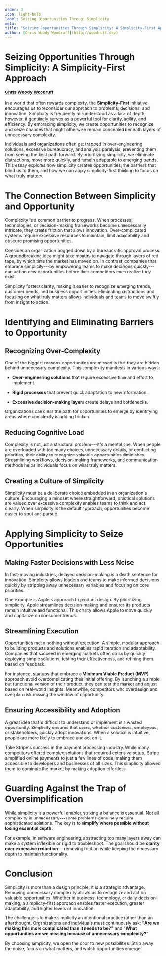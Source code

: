 ```yaml
---
order: 3
icon: light-bulb
label: Seizing Opportunities Through Simplicity
meta:
title: "Seizing Opportunities Through Simplicity: A Simplicity-First Approach"
author: [Chris Woody Woodruff](http://woodruff.dev)
---
```


# Seizing Opportunities Through Simplicity: A Simplicity-First Approach

#### [Chris Woody Woodruff](http://woodruff.dev)

In a world that often rewards complexity, the **Simplicity-First**
initiative encourages us to reconsider our approach to problems,
decisions, and innovation. Simplicity is frequently misunderstood as a
lack of depth; however, it genuinely serves as a powerful tool for
clarity, agility, and efficiency. By embracing simplicity, we create
opportunities to recognize and seize chances that might otherwise remain
concealed beneath layers of unnecessary complexity.

Individuals and organizations often get trapped in over-engineering
solutions, excessive bureaucracy, and analysis paralysis, preventing
them from seeing the best path forward. By prioritizing simplicity, we
eliminate distractions, move more quickly, and remain adaptable to
emerging trends. This essay explores how simplicity creates
opportunities, the barriers that blind us to them, and how we can apply
simplicity-first thinking to focus on what truly matters.

# The Connection Between Simplicity and Opportunity

Complexity is a common barrier to progress. When processes,
technologies, or decision-making frameworks become unnecessarily
intricate, they create friction that slows innovation. Over-complicated
systems require excessive resources to maintain, limit adaptability and
obscure promising opportunities.

Consider an organization bogged down by a bureaucratic approval process.
A groundbreaking idea might take months to navigate through layers of
red tape, by which time the market has moved on. In contrast, companies
that embrace simplicity---by empowering teams to make decisions
quickly---can act on new opportunities before their competitors even
realize they exist.

Simplicity fosters clarity, making it easier to recognize emerging
trends, customer needs, and business opportunities. Eliminating
distractions and focusing on what truly matters allows individuals and
teams to move swiftly from insight to action.

# Identifying and Eliminating Barriers to Opportunity

## Recognizing Over-Complexity

One of the biggest reasons opportunities are missed is that they are
hidden behind unnecessary complexity. This complexity manifests in
various ways:

- **Over-engineering solutions** that require excessive time and effort
  to implement.

- **Rigid processes** that prevent quick adaptation to new information.

- **Excessive decision-making layers** create delays and bottlenecks.

Organizations can clear the path for opportunities to emerge by
identifying areas where complexity is adding friction.

## Reducing Cognitive Load

Complexity is not just a structural problem---it's a mental one. When
people are overloaded with too many choices, unnecessary details, or
conflicting priorities, their ability to recognize valuable
opportunities diminishes. Streamlining workflows, decision-making
frameworks, and communication methods helps individuals focus on what
truly matters.

## Creating a Culture of Simplicity

Simplicity must be a deliberate choice embedded in an organization's
culture. Encouraging a mindset where straightforward, practical
solutions are valued over excessive complexity enables teams to think
and act clearly. When simplicity is the default approach, opportunities
become easier to spot and pursue.

# Applying Simplicity to Seize Opportunities

## Making Faster Decisions with Less Noise

In fast-moving industries, delayed decision-making is a death sentence
for innovation. Simplicity allows leaders and teams to make informed
decisions quickly by stripping away unnecessary variables and focusing
on core priorities.

One example is Apple's approach to product design. By prioritizing
simplicity, Apple streamlines decision-making and ensures its products
remain intuitive and functional. This clarity allows Apple to move
quickly and capitalize on consumer trends.

## Streamlining Execution

Opportunities mean nothing without execution. A simple, modular approach
to building products and solutions enables rapid iteration and
adaptability. Companies that succeed in emerging markets often do so by
quickly deploying simple solutions, testing their effectiveness, and
refining them based on feedback.

For instance, startups that embrace a **Minimum Viable Product (MVP)**
approach avoid overcomplicating their initial offering. By launching a
simple but functional version of their product, they can test the market
and adjust based on real-world insights. Meanwhile, competitors who
overdesign and overplan risk missing the window of opportunity.

## Ensuring Accessibility and Adoption

A great idea that is difficult to understand or implement is a wasted
opportunity. Simplicity ensures that users, whether customers,
employees, or stakeholders, quickly adopt innovations. When a solution
is intuitive, people are more likely to embrace and act on it.

Take Stripe\'s success in the payment processing industry. While many
competitors offered complex solutions that required extensive setup,
Stripe simplified online payments to just a few lines of code, making
them accessible to developers and businesses of all sizes. This
simplicity allowed them to dominate the market by making adoption
effortless.

# Guarding Against the Trap of Oversimplification

While simplicity is a powerful enabler, striking a balance is essential.
Not all complexity is unnecessary---some problems genuinely require
sophisticated solutions. The key is to **simplify where possible without
losing essential depth.**

For example, in software engineering, abstracting too many layers away
can make a system inflexible or rigid to troubleshoot. The goal should
be **clarity over excessive reduction**---removing friction while
keeping the necessary depth to maintain functionality.

# Conclusion

Simplicity is more than a design principle; it is a strategic advantage.
Removing unnecessary complexity allows us to recognize and act on
valuable opportunities. Whether in business, technology, or daily
decision-making, a simplicity-first approach enables faster execution,
greater adaptability, and higher levels of innovation.

The challenge is to make simplicity an intentional practice rather than
an afterthought. Organizations and individuals must continuously ask:
**\"Are we making this more complicated than it needs to be?\"** and
**\"What opportunities are we missing because of unnecessary
complexity?\"**

By choosing simplicity, we open the door to new possibilities. Strip
away the noise, focus on what matters, and watch opportunities emerge.
